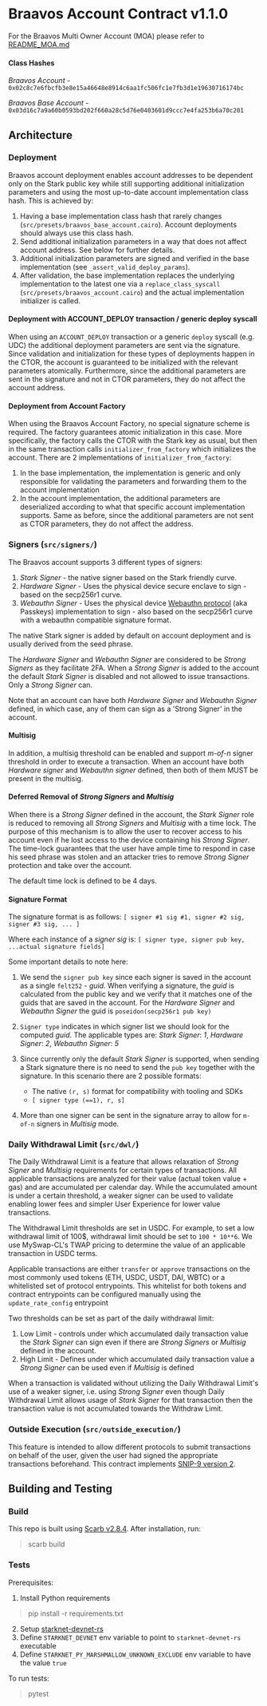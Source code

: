 # Braavos Account Contract v1.1.0

For the Braavos Multi Owner Account (MOA) please refer to [README_MOA.md](./README_MOA.md)

#### Class Hashes
*Braavos Account* - `0x02c8c7e6fbcfb3e8e15a46648e8914c6aa1fc506fc1e7fb3d1e19630716174bc`

*Braavos Base Account* - `0x03d16c7a9a60b0593bd202f660a28c5d76e0403601d9ccc7e4fa253b6a70c201`

## Architecture

### Deployment

Braavos account deployment enables account addresses to be dependent only on the Stark public key while still supporting additional initialization parameters and using the most up-to-date
account implementation class hash. This is achieved by:

1. Having a base implementation class hash that rarely changes (`src/presets/braavos_base_account.cairo`). Account deployments should always use this class hash.
2. Send additional initialization parameters in a way that does not affect account address. See below for further details. 
3. Additional initialization parameters are signed and verified in the base implementation (see `_assert_valid_deploy_params`).
4. After validation, the base implementation replaces the underlying implementation to the latest one via a `replace_class_syscall` (`src/presets/braavos_account.cairo`) and the actual implementation initializer is called.

#### Deployment with ACCOUNT_DEPLOY transaction / generic deploy syscall
When using an ```ACCOUNT_DEPLOY``` transaction or a generic ```deploy``` syscall (e.g. UDC) the additional deployment parameters are sent via the signature.
Since validation and initialization for these types of deployments happen in the CTOR, the account is guaranteed to be initialized with the relevant parameters atomically.
Furthermore, since the additional parameters are sent in the signature and not in CTOR parameters, they do not affect the account address.

#### Deployment from Account Factory
When using the Braavos Account Factory, no special signature scheme is required. The factory guarantees atomic initialization in this case.
More specifically, the factory calls the CTOR with the Stark key as usual, but then in the same transaction calls ```initializer_from_factory``` which initializes the account.
There are 2 implementations of ```initializer_from_factory```:
1. In the base implementation, the implementation is generic and only responsible for validating the parameters and forwarding them to the account implementation
2. In the account implementation, the additional parameters are deserialized according to what that specific account implementation supports.
Same as before, since the additional parameters are not sent as CTOR parameters, they do not affect the address.


### Signers (`src/signers/`)

The Braavos account supports 3 different types of signers:

1. _Stark Signer_ - the native signer based on the Stark friendly curve.
2. _Hardware Signer_ - Uses the physical device secure enclave to sign - based on the secp256r1 curve.
3. _Webauthn Signer_ - Uses the physical device [Webauthn protocol](https://w3.org/TR/webauthn/) (aka Passkeys) implementation to sign - also based on the secp256r1 curve with a webauthn compatible signature format.

The native Stark signer is added by default on account deployment and is usually derived from the seed phrase.

The _Hardware Signer_ and _Webauthn Signer_  are considered to be _Strong Signers_ as they facilitate 2FA.
When a _Strong Signer_ is added to the account the default _Stark Signer_ is disabled and not allowed to issue transactions. Only a _Strong Signer_ can.

Note that an account can have both _Hardware Signer_ and _Webauthn Signer_ defined, in which case, any of them can sign as a 'Strong Signer' in the account.

#### Multisig

In addition, a multisig threshold can be enabled and support _m-of-n_ signer threshold in order to execute a transaction.
When an account have both _Hardware signer_ and _Webauthn signer_ defined, then both of them MUST be present in the multisig.

#### Deferred Removal of _Strong Signers_ and _Multisig_

When there is a _Strong Signer_ defined in the account, the _Stark Signer_ role is reduced to removing all _Strong Signers_ and _Multisig_ with a time lock.
The purpose of this mechanism is to allow the user to recover access to his account even if he lost access to the device containing his _Strong Signer_.
The time-lock guarantees that the user have ample time to respond in case his seed phrase was stolen and an attacker tries to remove _Strong Signer_ protection
and take over the account.

The default time lock is defined to be 4 days.

#### Signature Format

The signature format is as follows:
```[ signer #1 sig #1, signer #2 sig, signer #3 sig, ... ]```

Where each instance of a _signer sig_ is:
```[ signer type, signer pub key, ...actual signature fields]```

Some important details to note here:

1. We send the `signer pub key` since each signer is saved in the account as a single `felt252` - _guid_. When verifying a signature, the _guid_ is
calculated from the public key and we verify that it matches one of the guids that are saved in the account.
For the _Hardware Signer_ and _Webauthn Signer_ the guid is `poseidon(secp256r1 pub key)`
2. `Signer type` indicates in which signer list we should look for the computed _guid_. The applicable types are:
_Stark Signer_: *1*, _Hardware Signer_: *2*, _Webauthn Signer_: *5*

3. Since currently only the default _Stark Signer_ is supported, when sending a Stark signature there is no need to send the `pub key` together with the signature. In this scenario there are 2 possible formats:
    - The native `(r, s)` format for compatibility with tooling and SDKs
    - ```[ signer type (==1), r, s]```

4. More than one signer can be sent in the signature array to allow for `m-of-n` signers in _Multisig_ mode.

### Daily Withdrawal Limit (`src/dwl/`)

The Daily Withdrawal Limit is a feature that allows relaxation of _Strong Signer_ and _Multisig_ requirements
for certain types of transactions. All applicable transactions are analyzed for their value (actual token value + gas) and are accumulated per calendar day. While the
accumulated amount is under a certain threshold, a weaker signer can be used to validate enabling lower fees and simpler User Experience for lower value transactions.

The Withdrawal Limit thresholds are set in USDC. For example, to set a low withdrawal limit of 100$, withdrawal limit should be set to `100 * 10**6`. We use
MySwap-CL's TWAP pricing to determine the value of an applicable transaction in USDC terms.

Applicable transactions are either `transfer` or `approve` transactions on the most commonly used tokens (ETH, USDC, USDT, DAI, WBTC) or a whitelisted set of protocol entrypoints.
This whitelist for both tokens and contract entrypoints  can be configured manually using the `update_rate_config` entrypoint

Two thresholds can be set as part of the daily withdrawal limit:

1. Low Limit - controls under which accumulated daily transaction value the _Stark Signer_ can sign even if there are _Strong Signers_ or _Multisig_ defined in the account.
2. High Limit - Defines under which accumulated daily transaction value a _Strong Signer_ can be used even if _Multisig_ is defined

When a transaction is validated without utilizing the Daily Withdrawal Limit's use of a weaker signer,
i.e. using  _Strong Signer_ even though Daily Withdrawal Limit allows usage of _Stark Signer_ for that  transaction
then the transaction value is not accumulated towards the Withdraw Limit.

### Outside Execution (`src/outside_execution/`)
This feature is intended to allow different protocols to submit transactions on behalf of the user, given the user had signed the appropriate transactions beforehand. This contract implements [SNIP-9 version 2](https://github.com/starknet-io/SNIPs/blob/main/SNIPS/snip-9.md).

## Building and Testing

### Build

This repo is built using [Scarb v2.8.4](https://docs.swmansion.com/scarb/). After installation, run:
> scarb build

### Tests

Prerequisites:
1. Install Python requirements
> pip install -r requirements.txt
2. Setup [starknet-devnet-rs](https://github.com/0xSpaceShard/starknet-devnet-rs)
3. Define `STARKNET_DEVNET` env variable to point to `starknet-devnet-rs` executable
4. Define `STARKNET_PY_MARSHMALLOW_UNKNOWN_EXCLUDE` env variable to have the value `true`

To run tests:
>
> pytest
